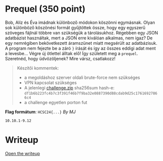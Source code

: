 # Prequel (350 point)
Bob, Alíz és Éva imádnak különboző módokon köszönni egymásnak. Olyan sok különböző köszönési formát gyűjtöttek össze, hogy egy egyszerű szöveges fájlnál többre van szükségük a tárolásukhoz. Régebben egy JSON adatbázist használtak, mert a JSON erre kiválóan alkalmas, nem igaz? De egy nemrégiben bekövetkezett áramszünet miatt megsérült az adatbázisuk. A program nem fejezte be a záró `}` írását és így az összes eddigi adat ment a levesbe... Végre új ötlettel álltak elő! Így született meg a `prequel`. Szeretnéd, hogy üdvözöljenek? Mire vársz, csatlakozz!

> Készítői kommentek:
>-  a megoldáshoz szerver oldali brute-force nem szükséges
>-  VPN kapcsolat szükséges
>-  A jelenlegi [challenge.zip](files/challenge.zip) sha256sum hash-e:
> `df1b6b223fc4b7c3f391f46b7f9ba32e0887390d88cdab9d25c17616927866c4`
>-  a challenge egyetlen porton fut

**Flag formátum**: `HCSC24{...}`
*By MJ*

`10.10.1-9.12`

# Writeup
[Open the writeup](WRITEUP.md)